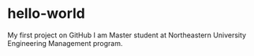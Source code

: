 # hello-world
My first project on GitHub
I am Master student at Northeastern University Engineering Management program.
